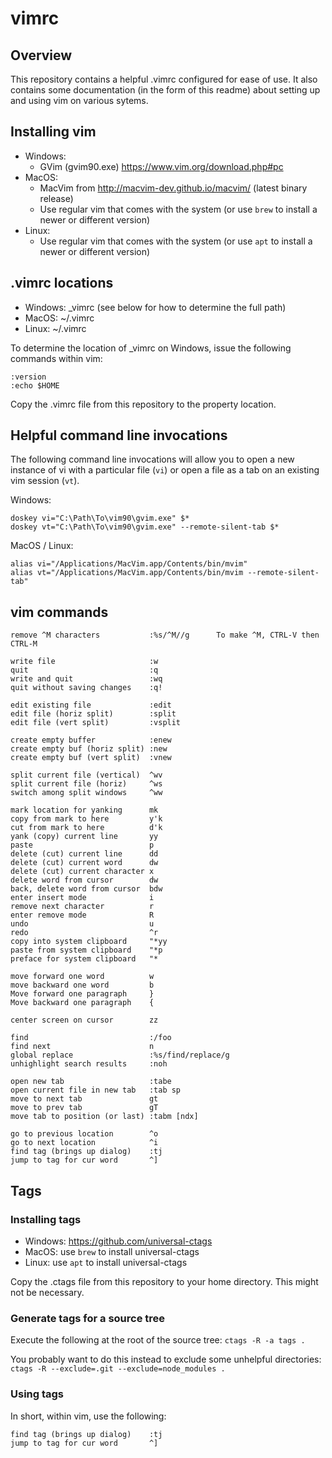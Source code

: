 # vimrc

## Overview

This repository contains a helpful .vimrc configured for ease of use. It also contains some documentation (in the form of this readme) about setting up and using vim on various sytems.

## Installing vim

- Windows:
  - GVim (gvim90.exe) https://www.vim.org/download.php#pc
- MacOS:
  - MacVim from http://macvim-dev.github.io/macvim/ (latest binary release)
  - Use regular vim that comes with the system (or use `brew` to install a newer or different version)
- Linux:
  - Use regular vim that comes with the system (or use `apt` to install a newer or different version)

## .vimrc locations 

- Windows: _vimrc (see below for how to determine the full path)
- MacOS: ~/.vimrc
- Linux: ~/.vimrc

To determine the location of _vimrc on Windows, issue the following commands within vim:

```
:version
:echo $HOME
```

Copy the .vimrc file from this repository to the property location.

## Helpful command line invocations

The following command line invocations will allow you to open a new instance of vi with a particular file (`vi`) or open a file as a tab on an existing vim session (`vt`).

Windows:
```
doskey vi="C:\Path\To\vim90\gvim.exe" $* 
doskey vt="C:\Path\To\vim90\gvim.exe" --remote-silent-tab $* 
```

MacOS / Linux:
```
alias vi="/Applications/MacVim.app/Contents/bin/mvim"
alias vt="/Applications/MacVim.app/Contents/bin/mvim --remote-silent-tab"
```

## vim commands

```
remove ^M characters           :%s/^M//g      To make ^M, CTRL-V then CTRL-M

write file                     :w
quit                           :q
write and quit                 :wq
quit without saving changes    :q! 

edit existing file             :edit
edit file (horiz split)        :split
edit file (vert split)         :vsplit

create empty buffer            :enew
create empty buf (horiz split) :new
create empty buf (vert split)  :vnew

split current file (vertical)  ^wv
split current file (horiz)     ^ws
switch among split windows     ^ww

mark location for yanking      mk
copy from mark to here         y'k
cut from mark to here          d'k
yank (copy) current line       yy
paste                          p
delete (cut) current line      dd
delete (cut) current word      dw
delete (cut) current character x
delete word from cursor        dw
back, delete word from cursor  bdw
enter insert mode              i
remove next character          r
enter remove mode              R
undo                           u
redo                           ^r
copy into system clipboard     "*yy
paste from system clipboard    "*p
preface for system clipboard   "*

move forward one word          w
move backward one word         b
Move forward one paragraph     }
Move backward one paragraph    {

center screen on cursor        zz

find                           :/foo
find next                      n
global replace                 :%s/find/replace/g
unhighlight search results     :noh

open new tab                   :tabe
open current file in new tab   :tab sp
move to next tab               gt
move to prev tab               gT
move tab to position (or last) :tabm [ndx] 

go to previous location        ^o
go to next location            ^i
find tag (brings up dialog)    :tj
jump to tag for cur word       ^]
```

## Tags

### Installing tags

- Windows: https://github.com/universal-ctags
- MacOS: use `brew` to install universal-ctags
- Linux: use `apt` to install universal-ctags

Copy the .ctags file from this repository to your home directory. This might not be necessary.

### Generate tags for a source tree

Execute the following at the root of the source tree: `ctags -R -a tags .`

You probably want to do this instead to exclude some unhelpful directories: `ctags -R --exclude=.git --exclude=node_modules .`

### Using tags

In short, within vim, use the following:

```
find tag (brings up dialog)    :tj
jump to tag for cur word       ^]
```
